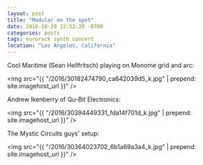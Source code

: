 ```yaml
---
layout: post
title: "Modular on the spot"
date: 2016-10-20 22:52:39 -0700
categories: posts
tags: eurorack synth concert
location: "Los Angeles, California"
---
```


Cool Maritime (Sean Hellfritsch) playing on Monome grid and arc:

<img src="{{ "/2016/30182474790_ca642039d5_k.jpg" | prepend: site.imagehost_url }}" />

Andrew Ikenberry of Qu-Bit Electronics:

<img src="{{ "/2016/30394449331_fda14f701d_k.jpg" | prepend: site.imagehost_url }}" />

The Mystic Circuits guys' setup:

<img src="{{ "/2016/30364023702_6b1a69a3a4_k.jpg" | prepend: site.imagehost_url }}" />
